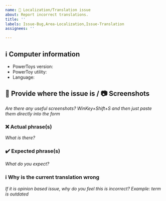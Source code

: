 ```yaml
---
name: 📖 Localization/Translation issue
about: Report incorrect translations.
title: ''
labels: Issue-Bug,Area-Localization,Issue-Translation 
assignees: ''

---
```


## ℹ Computer information

- PowerToys version: 
- PowerToy utility:
- Language:

## 📝 Provide where the issue is / 📷 Screenshots

_Are there any useful screenshots? WinKey+Shift+S and then just paste them directly into the form_

### ❌ Actual phrase(s)

_What is there?_

### ✔️ Expected phrase(s)

_What do you expect?_

### ℹ Why is the current translation wrong

_If it is opinion based issue, why do you feel this is incorrect?  Example: term is outdated_
